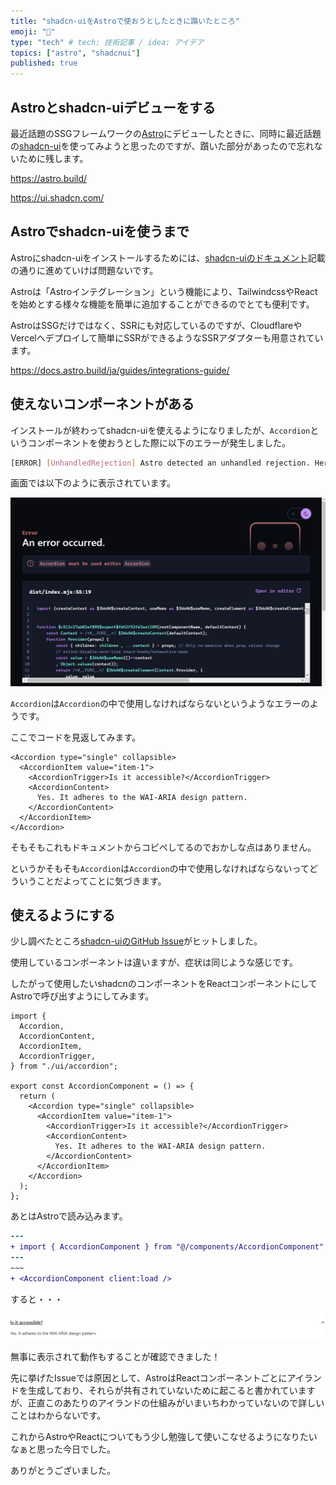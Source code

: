 ```yaml
---
title: "shadcn-uiをAstroで使おうとしたときに躓いたところ"
emoji: "🔖"
type: "tech" # tech: 技術記事 / idea: アイデア
topics: ["astro", "shadcnui"]
published: true
---
```

## Astroとshadcn-uiデビューをする

最近話題のSSGフレームワークの[Astro](https://astro.build/)にデビューしたときに、同時に最近話題の[shadcn-ui](https://ui.shadcn.com/)を使ってみようと思ったのですが、躓いた部分があったので忘れないために残します。

https://astro.build/

https://ui.shadcn.com/

## Astroでshadcn-uiを使うまで

Astroにshadcn-uiをインストールするためには、[shadcn-uiのドキュメント](https://ui.shadcn.com/docs/installation/astro)記載の通りに進めていけば問題ないです。

Astroは「Astroインテグレーション」という機能により、TailwindcssやReactを始めとする様々な機能を簡単に追加することができるのでとても便利です。

AstroはSSGだけではなく、SSRにも対応しているのですが、CloudflareやVercelへデプロイして簡単にSSRができるようなSSRアダプターも用意されています。

https://docs.astro.build/ja/guides/integrations-guide/

## 使えないコンポーネントがある

インストールが終わってshadcn-uiを使えるようになりましたが、`Accordion`というコンポーネントを使おうとした際に以下のエラーが発生しました。

```bash
[ERROR] [UnhandledRejection] Astro detected an unhandled rejection. Here's the stack trace: Error: `Accordion` must be used within `Accordion`
```

画面では以下のように表示されています。

![](/images/2024-01-28-13-21.png)

`Accordion`は`Accordion`の中で使用しなければならないというようなエラーのようです。

ここでコードを見返してみます。

```astro:src/index.astro
<Accordion type="single" collapsible>
  <AccordionItem value="item-1">
    <AccordionTrigger>Is it accessible?</AccordionTrigger>
    <AccordionContent>
      Yes. It adheres to the WAI-ARIA design pattern.
    </AccordionContent>
  </AccordionItem>
</Accordion>
```

そもそもこれもドキュメントからコピペしてるのでおかしな点はありません。

というかそもそも`Accordion`は`Accordion`の中で使用しなければならないってどういうことだよってことに気づきます。

## 使えるようにする

少し調べたところ[shadcn-uiのGitHub Issue](https://github.com/shadcn-ui/ui/issues/987)がヒットしました。

使用しているコンポーネントは違いますが、症状は同じような感じです。

したがって使用したいshadcnのコンポーネントをReactコンポーネントにしてAstroで呼び出すようにしてみます。

```tsx:src/components/AccordionComponent.tsx
import {
  Accordion,
  AccordionContent,
  AccordionItem,
  AccordionTrigger,
} from "./ui/accordion";

export const AccordionComponent = () => {
  return (
    <Accordion type="single" collapsible>
      <AccordionItem value="item-1">
        <AccordionTrigger>Is it accessible?</AccordionTrigger>
        <AccordionContent>
          Yes. It adheres to the WAI-ARIA design pattern.
        </AccordionContent>
      </AccordionItem>
    </Accordion>
  );
};
```

あとはAstroで読み込みます。

```diff astro:src/index.astro
---
+ import { AccordionComponent } from "@/components/AccordionComponent"
---
~~~
+ <AccordionComponent client:load />
```

すると・・・

![](/images/2024-01-28-13-34.png)

無事に表示されて動作もすることが確認できました！

先に挙げたIssueでは原因として、AstroはReactコンポーネントごとにアイランドを生成しており、それらが共有されていないために起こると書かれていますが、正直このあたりのアイランドの仕組みがいまいちわかっていないので詳しいことはわからないです。

これからAstroやReactについてもう少し勉強して使いこなせるようになりたいなぁと思った今日でした。

ありがとうございました。